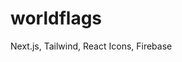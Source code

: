 # worldflags

Next.js, Tailwind, React Icons, Firebase

<!-- [firebase name and username](https://fireship.io/lessons/custom-usernames-firebase/#:~:text=Firebase%20assigns%20each%20user%20a,example.com%2F%7Busername%7D%20.)


deployment - vercel

domain - vercel

auth - firebase authentication

db - cloud firestore -->
